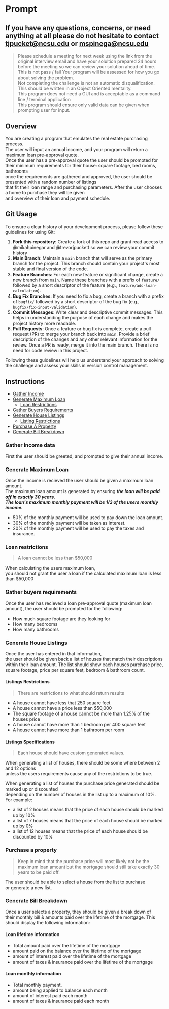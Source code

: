 # Prompt  

## If you have any questions, concerns, or need anything at all please do not hesitate to contact tjpucket@ncsu.edu or mspinega@ncsu.edu

> Please schedule a meeting for next week using the link from the original interview email and have your solultion prepared 24 hours before the meeting so we can review your solution ahead of time.
> This is not pass / fail Your program will be assessed for how you go about solving the problem.  
> Not completing the challenge is not an automatic disqualification.  
> This should be written in an Object Oriented mentality.  
> This program does not need a GUI and is acceptable as a command line / terminal application  
> This program should ensure only valid data can be given when prompting user for input.

## Overview

You are creating a program that emulates the real estate purchasing process.  
The user will input an annual income, and your program will return a maximum loan pre-approval quote.  
Once the user has a pre-approval quote the user should be prompted for their minimum requirements for their house: square footage, bed rooms, bathrooms  
once the requirements are gathered and approved, the user should be presented with a random number of listings  
that fit their loan range and purchasing parameters. After the user chooses a home to purchase they will be given  
and overview of their loan and payment schedule.

## Git Usage

To ensure a clear history of your development process, please follow these guidelines for using Git:
1. **Fork this repository**: Create a fork of this repo and grant read access to @mikahpinegar and @trevorjpuckett so we can review your commit history
2. **Main Branch**: Maintain a `main` branch that will serve as the primary branch for the project. This branch should contain your project's most stable and final version of the code.
3. **Feature Branches**: For each new feature or significant change, create a new branch from `main`. Name these branches with a prefix of `feature/` followed by a short descriptor of the feature (e.g., `feature/add-loan-calculation`).
4. **Bug Fix Branches**: If you need to fix a bug, create a branch with a prefix of `bugfix/` followed by a short descriptor of the bug fix (e.g., `bugfix/fix-input-validation`).
5. **Commit Messages**: Write clear and descriptive commit messages. This helps in understanding the purpose of each change and makes the project history more readable.
6. **Pull Requests**: Once a feature or bug fix is complete, create a pull request (PR) to merge your branch back into `main`. Provide a brief description of the changes and any other relevant information for the review. Once a PR is ready, merge it into the main branch. There is no need for code review in this project.

Following these guidelines will help us understand your approach to solving the challenge and assess your skills in version control management.

## Instructions

* [Gather Income](#gather-income-data)
* [Generate Maximum Loan](#generate-maximum-loan)
    * [Loan Restrictions](#loan-restrictions)
* [Gather Buyers Requirements](#gather-buyers-requirements)
* [Generate House Listings](#generate-house-listings)
  * [Listing Restrictions](#listings-restrictions)
* [Purchase A Property](#purchase-a-property)
* [Generate Bill Breakdown](#generate-bill-breakdown)

### Gather Income data
First the user should be greeted, and prompted to give their annual income. 

### Generate Maximum Loan

Once the income is recieved the user should be given a maximum loan amount.  
The maximum loan amount is generated by ensuring ***the loan will be paid off in exactly 30 years***.  
***The loan's maximum monthly payment will be 1/3 of the users monthly income.***
* 50% of the monthly payment will be used to pay down the loan amount.
* 30% of the monthly payment will be taken as interest.
* 20% of the monthly payment will be used to pay the taxes and insurance.

### Loan restrictions
> A loan cannot be less than $50,000  

When calculating the users maximum loan,  
you should not grant the user a loan if the calculated maximum loan is less than $50,000

### Gather buyers requirements
Once the user has recieved a loan pre-approval quote (maximum loan amount), the user should be prompted for the following:  
* How much square footage are they looking for
* How many bedrooms
* How many bathrooms

### Generate House Listings
Once the user has entered in that information,  
the user should be given back a list of houses that match their descriptions within their loan amount.
The list should show each houses purchase price, square footage, price per square feet, bedroom & bathroom count.

#### Listings Restrictions
> There are restrictions to what should return results  

* A house cannot have less that 250 square feet  
* A house cannot have a price less than $50,000
* The square footage of a house cannot be more than 1.25% of the houses price
* A house cannot have more than 1 bedroom per 400 square feet
* A house cannot have more than 1 bathroom per room

#### Listings Specifications

> Each house should have custom generated values.  

When generating a list of houses, there should be some where between 2 and 12 options  
unless the users requirements cause any of the restrictions to be true.  

When generating a list of houses the purchase price generated should be marked up or discounted  
depending on the number of houses in the list up to a maximum of 10%.  
For example:  
* a list of 2 houses means that the price of each house should be marked up by 10%
* a list of 7 houses means that the price of each house should be marked up by 0%
* a list of 12 houses means that the price of each house should be discounted by 10%


### Purchase a property
> Keep in mind that the purchase price will most likely not be the maximum loan amount
> but the mortgage should still take exactly 30 years to be paid off.

The user should be able to select a house from the list to purchase  
or generate a new list. 

### Generate Bill Breakdown
Once a user selects a property, they should be given a break down of  
their monthly bill & amounts paid over the lifetime of the mortgage.
This should display the following information:  
#### Loan lifetime information 
* Total amount paid over the lifetime of the mortgage
* amount paid on the balance over the lifetime of the mortgage
* amount of interest paid over the lifetime of the mortgage
* amount of taxes & insurance paid over the lifetime of the mortgage  
#### Loan monthly information
* Total monthly payment.
* amount being applied to balance each month
* amount of interest paid each month
* amount of taxes & insurance paid each month

